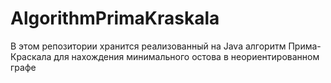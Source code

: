# AlgorithmPrimaKraskala
В этом репозитории хранится реализованный на Java алгоритм Прима-Краскала для нахождения минимального остова в неориентированном графе
